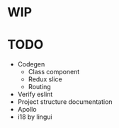# WIP

# TODO

- Codegen
  - Class component
  - Redux slice
  - Routing
- Verify eslint
- Project structure documentation
- Apollo
- i18 by lingui
